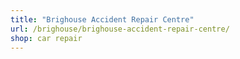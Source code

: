 ```yaml
---
title: "Brighouse Accident Repair Centre"
url: /brighouse/brighouse-accident-repair-centre/
shop: car repair
---
```

